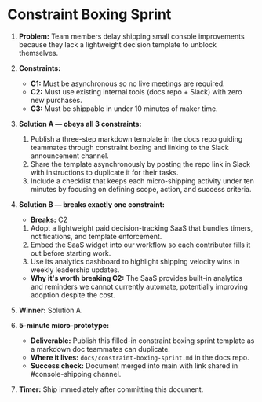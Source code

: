 # Constraint Boxing Sprint

1. **Problem:** Team members delay shipping small console improvements because they lack a lightweight decision template to unblock themselves.

2. **Constraints:**
   - **C1:** Must be asynchronous so no live meetings are required.
   - **C2:** Must use existing internal tools (docs repo + Slack) with zero new purchases.
   - **C3:** Must be shippable in under 10 minutes of maker time.

3. **Solution A — obeys all 3 constraints:**
   1. Publish a three-step markdown template in the docs repo guiding teammates through constraint boxing and linking to the Slack announcement channel.
   2. Share the template asynchronously by posting the repo link in Slack with instructions to duplicate it for their tasks.
   3. Include a checklist that keeps each micro-shipping activity under ten minutes by focusing on defining scope, action, and success criteria.

4. **Solution B — breaks exactly one constraint:**
   - **Breaks:** C2
   1. Adopt a lightweight paid decision-tracking SaaS that bundles timers, notifications, and template enforcement.
   2. Embed the SaaS widget into our workflow so each contributor fills it out before starting work.
   3. Use its analytics dashboard to highlight shipping velocity wins in weekly leadership updates.
   - **Why it's worth breaking C2:** The SaaS provides built-in analytics and reminders we cannot currently automate, potentially improving adoption despite the cost.

5. **Winner:** Solution A.

6. **5-minute micro-prototype:**
   - **Deliverable:** Publish this filled-in constraint boxing sprint template as a markdown doc teammates can duplicate.
   - **Where it lives:** `docs/constraint-boxing-sprint.md` in the docs repo.
   - **Success check:** Document merged into main with link shared in #console-shipping channel.

7. **Timer:** Ship immediately after committing this document.
